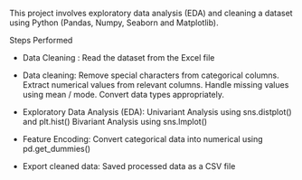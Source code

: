 This project involves exploratory data analysis (EDA) and cleaning a dataset using Python (Pandas, Numpy, Seaborn and Matplotlib).

Steps Performed

- Data Cleaning : Read the dataset from the Excel file

- Data cleaning: Remove special characters from categorical columns. Extract numerical values from relevant columns. Handle missing values using mean / mode. Convert data types 
  appropriately.

- Exploratory Data Analysis (EDA): Univariant Analysis using sns.distplot() and plt.hist() Bivariant Analysis using sns.lmplot()

- Feature Encoding: Convert categorical data into numerical using pd.get_dummies()

- Export cleaned data: Saved processed data as a CSV file
